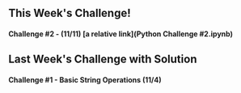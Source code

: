 ## This Week's Challenge!
#### Challenge #2 - (11/11) [a relative link](Python Challenge #2.ipynb)

## Last Week's Challenge with Solution
#### Challenge #1 - Basic String Operations (11/4)


